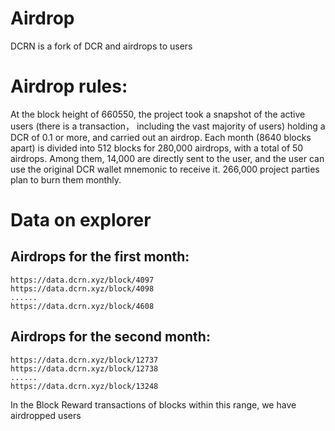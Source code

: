 # Airdrop
DCRN is a fork of DCR and airdrops to users

# Airdrop rules:
At the block height of 660550, the project took a snapshot of the active users (there is a transaction， including the vast majority of users) holding a DCR of 0.1 or more, and carried out an airdrop.
Each month (8640 blocks apart) is divided into 512 blocks for 280,000 airdrops, with a total of 50 airdrops.
Among them, 14,000 are directly sent to the user, and the user can use the original DCR wallet mnemonic to receive it. 266,000 project parties plan to burn them monthly.


# Data on explorer

## Airdrops for the first month:
```
https://data.dcrn.xyz/block/4097
https://data.dcrn.xyz/block/4098
......
https://data.dcrn.xyz/block/4608
```

## Airdrops for the second month:

```
https://data.dcrn.xyz/block/12737
https://data.dcrn.xyz/block/12738
......
https://data.dcrn.xyz/block/13248
```

In the Block Reward transactions of blocks within this range, we have airdropped users
